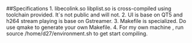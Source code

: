 ##Specifications
	1. libecolink.so libplist.so is cross-compiled using toolchain provided. It`s not public and will not.
	2. UI is base on QT5 and h264 stream playing is base on Gstreamer.
	3. Makefile is specialized. Do use qmake to generate your own Makefile.
	4. For my own machine , run source /home/d27/environment.sh to get start compiling.
